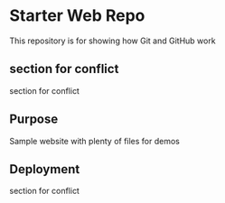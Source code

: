 # Starter Web Repo

This repository is for showing how Git and GitHub work

## section for conflict

section for conflict

## Purpose

Sample website with plenty of files for demos

## Deployment

section for conflict
